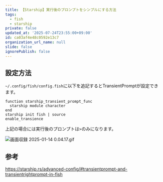 ```yaml
---
title: 【Starship】実行後のプロンプトをシンプルにする方法
tags:
  - fish
  - starship
private: false
updated_at: '2025-07-24T23:55:00+09:00'
id: ca03af4e48c0592e13c7
organization_url_name: null
slide: false
ignorePublish: false
---
```

## 設定方法

`~/.config/fish/config.fish`に以下を追記するとTransientPromptが設定できます。

```config.fish
function starship_transient_prompt_func
  starship module character
end
starship init fish | source
enable_transience

```

上記の場合には実行後のプロンプトは`>`のみになります。

![画面収録 2025-01-14 0.04.17.gif](https://qiita-image-store.s3.ap-northeast-1.amazonaws.com/0/2342443/486592c5-6d5b-cebb-47d7-1557da4c30af.gif)

## 参考

https://starship.rs/advanced-config/#transientprompt-and-transientrightprompt-in-fish
